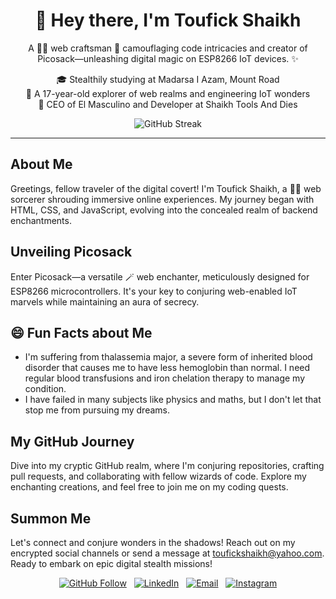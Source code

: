 <h1 align="center">👋 Hey there, I'm Toufick Shaikh</h1>

<p align="center">
  A 🕵️‍♂️ web craftsman 🎨 camouflaging code intricacies and creator of Picosack—unleashing digital magic on ESP8266 IoT devices. ✨
</p>

<p align="center">
  🎓 Stealthily studying at Madarsa I Azam, Mount Road<br>
  🌟 A 17-year-old explorer of web realms and engineering IoT wonders<br>
  💼 CEO of El Masculino and Developer at Shaikh Tools And Dies
</p>

<p align="center">
  <img src="https://github-readme-streak-stats.herokuapp.com?user=Toufick190" alt="GitHub Streak">
</p>

---

<h2>About Me</h2>

Greetings, fellow traveler of the digital covert! I'm Toufick Shaikh, a 🧙‍♂️ web sorcerer shrouding immersive online experiences. My journey began with HTML, CSS, and JavaScript, evolving into the concealed realm of backend enchantments.

<h2>Unveiling Picosack</h2>

Enter Picosack—a versatile 🪄 web enchanter, meticulously designed for ESP8266 microcontrollers. It's your key to conjuring web-enabled IoT marvels while maintaining an aura of secrecy.

<h2>😄 Fun Facts about Me</h2>

- I'm suffering from thalassemia major, a severe form of inherited blood disorder that causes me to have less hemoglobin than normal. I need regular blood transfusions and iron chelation therapy to manage my condition.
- I have failed in many subjects like physics and maths, but I don't let that stop me from pursuing my dreams.

<h2>My GitHub Journey</h2>

Dive into my cryptic GitHub realm, where I'm conjuring repositories, crafting pull requests, and collaborating with fellow wizards of code. Explore my enchanting creations, and feel free to join me on my coding quests.

<h2>Summon Me</h2>

Let's connect and conjure wonders in the shadows! Reach out on my encrypted social channels or send a message at toufickshaikh@yahoo.com. Ready to embark on epic digital stealth missions!

<p align="center">
  <a href="https://github.com/ToufickShaikh"><img src="https://img.shields.io/github/followers/Toufick190?label=Follow&style=social" alt="GitHub Follow"></a>
  &nbsp;
  <a href="https://www.linkedin.com/in/toufickshaikh"><img src="https://img.shields.io/badge/Connect-LinkedIn-blue?style=flat-square&logo=linkedin" alt="LinkedIn"></a>
  &nbsp;
  <a href="mailto:toufickshaikh@yahoo.com"><img src="https://img.shields.io/badge/Email-Me-red?style=flat-square&logo=yahoo" alt="Email"></a>
  &nbsp;
  <a href="https://www.instagram.com/digital_hokage/"><img src="https://img.shields.io/badge/Follow-Instagram-pink?style=flat-square&logo=instagram" alt="Instagram"></a>
</p>
